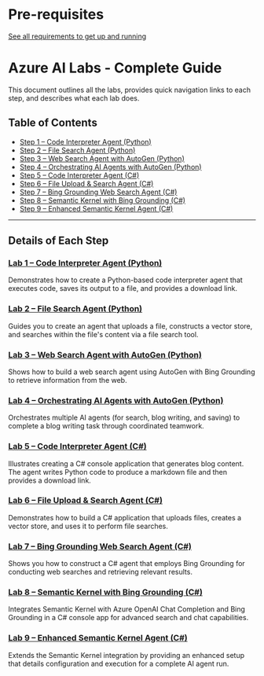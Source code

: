 # Pre-requisites

[See all requirements to get up and running](prereq/prereq.md)

# Azure AI Labs - Complete Guide

This document outlines all the labs, provides quick navigation links to each step, and describes what each lab does.

## Table of Contents
- [Step 1 – Code Interpreter Agent (Python)](lab1.md)
- [Step 2 – File Search Agent (Python)](lab2.md)
- [Step 3 – Web Search Agent with AutoGen (Python)](lab3.md)
- [Step 4 – Orchestrating AI Agents with AutoGen (Python)](lab4.md)
- [Step 5 – Code Interpreter Agent (C#)](lab5.md)
- [Step 6 – File Upload & Search Agent (C#)](lab6.md)
- [Step 7 – Bing Grounding Web Search Agent (C#)](lab7.md)
- [Step 8 – Semantic Kernel with Bing Grounding (C#)](lab8.md)
- [Step 9 – Enhanced Semantic Kernel Agent (C#)](lab9.md)

---
## Details of Each Step

### [Lab 1 – Code Interpreter Agent (Python)](lab1.md)
Demonstrates how to create a Python-based code interpreter agent that executes code, saves its output to a file, and provides a download link.

### [Lab 2 – File Search Agent (Python)](lab2.md)
Guides you to create an agent that uploads a file, constructs a vector store, and searches within the file's content via a file search tool.

### [Lab 3 – Web Search Agent with AutoGen (Python)](lab3.md)
Shows how to build a web search agent using AutoGen with Bing Grounding to retrieve information from the web.

### [Lab 4 – Orchestrating AI Agents with AutoGen (Python)](lab4.md)
Orchestrates multiple AI agents (for search, blog writing, and saving) to complete a blog writing task through coordinated teamwork.

### [Lab 5 – Code Interpreter Agent (C#)](lab5.md)
Illustrates creating a C# console application that generates blog content. The agent writes Python code to produce a markdown file and then provides a download link.

### [Lab 6 – File Upload & Search Agent (C#)](lab6.md)
Demonstrates how to build a C# application that uploads files, creates a vector store, and uses it to perform file searches.

### [Lab 7 – Bing Grounding Web Search Agent (C#)](lab7.md)
Shows you how to construct a C# agent that employs Bing Grounding for conducting web searches and retrieving relevant results.

### [Lab 8 – Semantic Kernel with Bing Grounding (C#)](lab8.md)
Integrates Semantic Kernel with Azure OpenAI Chat Completion and Bing Grounding in a C# console app for advanced search and chat capabilities.

### [Lab 9 – Enhanced Semantic Kernel Agent (C#)](lab9.md)
Extends the Semantic Kernel integration by providing an enhanced setup that details configuration and execution for a complete AI agent run.


